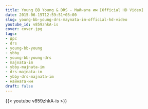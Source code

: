 ```yaml
---
title: Young BB Young & DRS - Майната им [Official HD Video]
date: 2015-06-15T12:59:51+03:00
slug: young-bb-young-drs-maynata-im-official-hd-video
youtube_id: v859zhkA-is
cover: cover.jpg
tags:
- дрс
- drs
- young-bb-young
- ybby
- young-bb-young-drs
- majnata-im
- ybby-majnata-im
- drs-majnata-im
- ybby-drs-majnata-im
- майната-им
draft: false
---
```


{{< youtube v859zhkA-is >}}
